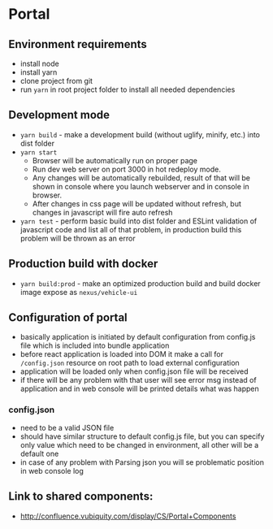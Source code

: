 
# Portal
## Environment requirements
- install node
- install yarn
- clone project from git
- run `yarn` in root project folder to install all needed dependencies

## Development mode 
- `yarn build` - make a development build (without uglify, minify, etc.) into dist folder
- `yarn start` 
  - Browser will be automatically run on proper page
  - Run dev web server on port 3000 in hot redeploy mode. 
  - Any changes will be automatically rebuilded, result of that will be shown in console where you launch webserver and in console in browser.
  - After changes in css page will be updated without refresh, but changes in javascript will fire auto refresh
- `yarn test` - perform basic build into dist folder and ESLint validation of javascript code and list all of that problem, in production build this problem will be thrown as an error
## Production build with docker
- `yarn build:prod` - make an optimized production build and build docker image expose as `nexus/vehicle-ui`

## Configuration of portal
- basically application is initiated by default configuration from config.js file which is included into bundle application 
- before react application is loaded into DOM it make a call for `/config.json` resource on root path to load external configuration
- application will be loaded only when config.json file will be received
- if there will be any problem with that user will see error msg instead of application and in web console will be printed details what was happen

### config.json
- need to be a valid JSON file
- should have similar structure to default config.js file, but you can specify only value which need to be changed in environment, all other will be a default one
- in case of any problem with Parsing json you will se problematic position in web console log



## Link to shared components: 
- http://confluence.vubiquity.com/display/CS/Portal+Components
